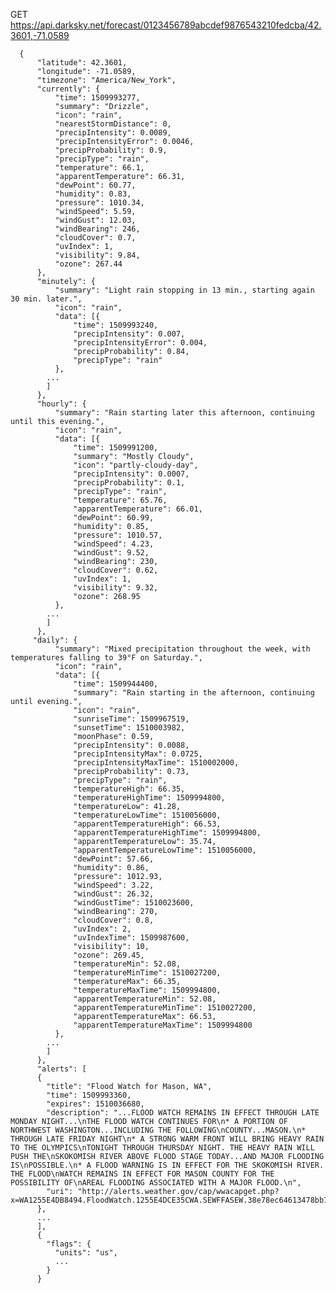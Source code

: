GET https://api.darksky.net/forecast/0123456789abcdef9876543210fedcba/42.3601,-71.0589
      
      {
          "latitude": 42.3601,
          "longitude": -71.0589,
          "timezone": "America/New_York",
          "currently": {
              "time": 1509993277,
              "summary": "Drizzle",
              "icon": "rain",
              "nearestStormDistance": 0,
              "precipIntensity": 0.0089,
              "precipIntensityError": 0.0046,
              "precipProbability": 0.9,
              "precipType": "rain",
              "temperature": 66.1,
              "apparentTemperature": 66.31,
              "dewPoint": 60.77,
              "humidity": 0.83,
              "pressure": 1010.34,
              "windSpeed": 5.59,
              "windGust": 12.03,
              "windBearing": 246,
              "cloudCover": 0.7,
              "uvIndex": 1,
              "visibility": 9.84,
              "ozone": 267.44
          },
          "minutely": {
              "summary": "Light rain stopping in 13 min., starting again 30 min. later.",
              "icon": "rain",
              "data": [{
                  "time": 1509993240,
                  "precipIntensity": 0.007,
                  "precipIntensityError": 0.004,
                  "precipProbability": 0.84,
                  "precipType": "rain"
              },
            ...
            ]
          },
          "hourly": {
              "summary": "Rain starting later this afternoon, continuing until this evening.",
              "icon": "rain",
              "data": [{
                  "time": 1509991200,
                  "summary": "Mostly Cloudy",
                  "icon": "partly-cloudy-day",
                  "precipIntensity": 0.0007,
                  "precipProbability": 0.1,
                  "precipType": "rain",
                  "temperature": 65.76,
                  "apparentTemperature": 66.01,
                  "dewPoint": 60.99,
                  "humidity": 0.85,
                  "pressure": 1010.57,
                  "windSpeed": 4.23,
                  "windGust": 9.52,
                  "windBearing": 230,
                  "cloudCover": 0.62,
                  "uvIndex": 1,
                  "visibility": 9.32,
                  "ozone": 268.95
              },
            ...
            ]
          },
         "daily": {
              "summary": "Mixed precipitation throughout the week, with temperatures falling to 39°F on Saturday.",
              "icon": "rain",
              "data": [{
                  "time": 1509944400,
                  "summary": "Rain starting in the afternoon, continuing until evening.",
                  "icon": "rain",
                  "sunriseTime": 1509967519,
                  "sunsetTime": 1510003982,
                  "moonPhase": 0.59,
                  "precipIntensity": 0.0088,
                  "precipIntensityMax": 0.0725,
                  "precipIntensityMaxTime": 1510002000,
                  "precipProbability": 0.73,
                  "precipType": "rain",
                  "temperatureHigh": 66.35,
                  "temperatureHighTime": 1509994800,
                  "temperatureLow": 41.28,
                  "temperatureLowTime": 1510056000,
                  "apparentTemperatureHigh": 66.53,
                  "apparentTemperatureHighTime": 1509994800,
                  "apparentTemperatureLow": 35.74,
                  "apparentTemperatureLowTime": 1510056000,
                  "dewPoint": 57.66,
                  "humidity": 0.86,
                  "pressure": 1012.93,
                  "windSpeed": 3.22,
                  "windGust": 26.32,
                  "windGustTime": 1510023600,
                  "windBearing": 270,
                  "cloudCover": 0.8,
                  "uvIndex": 2,
                  "uvIndexTime": 1509987600,
                  "visibility": 10,
                  "ozone": 269.45,
                  "temperatureMin": 52.08,
                  "temperatureMinTime": 1510027200,
                  "temperatureMax": 66.35,
                  "temperatureMaxTime": 1509994800,
                  "apparentTemperatureMin": 52.08,
                  "apparentTemperatureMinTime": 1510027200,
                  "apparentTemperatureMax": 66.53,
                  "apparentTemperatureMaxTime": 1509994800
              },
            ...
            ]
          },
          "alerts": [
          {
            "title": "Flood Watch for Mason, WA",
            "time": 1509993360,
            "expires": 1510036680,
            "description": "...FLOOD WATCH REMAINS IN EFFECT THROUGH LATE MONDAY NIGHT...\nTHE FLOOD WATCH CONTINUES FOR\n* A PORTION OF NORTHWEST WASHINGTON...INCLUDING THE FOLLOWING\nCOUNTY...MASON.\n* THROUGH LATE FRIDAY NIGHT\n* A STRONG WARM FRONT WILL BRING HEAVY RAIN TO THE OLYMPICS\nTONIGHT THROUGH THURSDAY NIGHT. THE HEAVY RAIN WILL PUSH THE\nSKOKOMISH RIVER ABOVE FLOOD STAGE TODAY...AND MAJOR FLOODING IS\nPOSSIBLE.\n* A FLOOD WARNING IS IN EFFECT FOR THE SKOKOMISH RIVER. THE FLOOD\nWATCH REMAINS IN EFFECT FOR MASON COUNTY FOR THE POSSIBILITY OF\nAREAL FLOODING ASSOCIATED WITH A MAJOR FLOOD.\n",
            "uri": "http://alerts.weather.gov/cap/wwacapget.php?x=WA1255E4DB8494.FloodWatch.1255E4DCE35CWA.SEWFFASEW.38e78ec64613478bb70fc6ed9c87f6e6"
          },
          ...
          ],
          {
            "flags": {
              "units": "us",
              ...
            }
          }